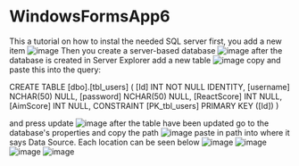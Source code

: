 # WindowsFormsApp6

This a tutorial on how to instal the needed SQL server
first, you add a new item
![image](https://github.com/Squidnugi/WindowsFormsApp6/assets/77162027/b74f6f96-9e72-4f57-bf60-13b64bbef40b)
Then you create a server-based database
![image](https://github.com/Squidnugi/WindowsFormsApp6/assets/77162027/2a8a06a7-17ac-4004-b693-099c9e8fef9f)
after the database is created in Server Explorer add a new table
![image](https://github.com/Squidnugi/WindowsFormsApp6/assets/77162027/5a6a3a8f-0bac-4bce-9c7a-84bba82f0eb6)
copy and paste this into the query:

CREATE TABLE [dbo].[tbl_users]
(
	[Id] INT NOT NULL IDENTITY, 
    [username] NCHAR(50) NULL, 
    [password] NCHAR(50) NULL, 
    [ReactScore] INT NULL, 
    [AimScore] INT NULL, 
    CONSTRAINT [PK_tbl_users] PRIMARY KEY ([Id])
)

and press update
![image](https://github.com/Squidnugi/WindowsFormsApp6/assets/77162027/749cf253-1d96-494b-9470-266880896b41)
after the table have been updated go to the database's properties and copy the path
![image](https://github.com/Squidnugi/WindowsFormsApp6/assets/77162027/2da02254-1b33-4b36-8005-e41dd8eeb8a9)
paste in path into where it says Data Source. Each location can be seen below
![image](https://github.com/Squidnugi/WindowsFormsApp6/assets/77162027/2a442538-63dc-431f-98a8-c866c4e9222c)
![image](https://github.com/Squidnugi/WindowsFormsApp6/assets/77162027/595786f5-2eb9-44c3-bf5a-d05d117d2fdd)
![image](https://github.com/Squidnugi/WindowsFormsApp6/assets/77162027/7cf984ff-fecc-44a6-920c-d77e3322887b)
![image](https://github.com/Squidnugi/WindowsFormsApp6/assets/77162027/332de59d-12c8-4ad8-b717-d84bf2f07426)

